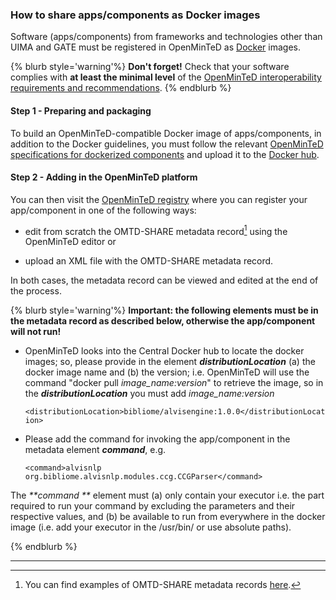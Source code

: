 ### How to share apps/components as Docker images

Software \(apps/components\) from frameworks and technologies other than UIMA and GATE must be registered in OpenMinTeD as [Docker](https://docs.docker.com) images.

{% blurb style='warning'%}
**Don't forget!** Check that your software complies with **at least the minimal level** of the [OpenMinTeD interoperability requirements and recommendations](/guidelines_for_providers_of_sw_resources/how-to-make-your-components-interoperable.md).
{% endblurb %}


#### **Step 1 - Preparing and packaging**

To build an OpenMinTeD-compatible Docker image of apps/components, in addition to the Docker guidelines, you must follow the relevant [OpenMinTeD specifications for dockerized components](https://openminted.github.io/releases/docker-spec) and upload it to the [Docker hub](https://hub.docker.com/).

#### **Step 2 - Adding in the OpenMinTeD platform**

You can then visit the [OpenMinTeD registry](https://services.openminted.eu) where you can register your app/component in one of the following ways:

* edit from scratch the OMTD-SHARE metadata record[^1] using the OpenMinTeD editor or

* upload an XML file with the OMTD-SHARE metadata record.

In both cases, the metadata record can be viewed and edited at the end of the process.

{% blurb style='warning'%}
**Important: the following elements must be in the metadata record as described below, otherwise the app/component will not run!** 


* OpenMinTeD looks into the Central Docker hub to locate the docker images; so, please provide in the element **_distributionLocation_** (a) the docker image name and (b) the version; i.e. OpenMinTeD will use the command "docker pull _image_name:version_" to retrieve the image, so in the _**distributionLocation**_ you must add _image_name:version_

    `<distributionLocation>bibliome/alvisengine:1.0.0</distributionLocation>`


* Please add the command for invoking the app/component in the metadata element _**command**_, e.g.

    `<command>alvisnlp org.bibliome.alvisnlp.modules.ccg.CCGParser</command>`

The _**command **_ element must (a) only contain your executor i.e. the part required to run your command by excluding the parameters and their respective values, and (b) be available to run from everywhere in the docker image (i.e. add your executor in the /usr/bin/ or use absolute paths).

{% endblurb %}



---


[^1]: You can find examples of OMTD-SHARE metadata records [here](https://openminted.github.io/releases/omtd-share/3.0.2/).

